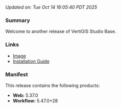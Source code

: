 # 
_Updated on: Tue Oct 14 16:05:40 PDT 2025_

### Summary

Welcome to another release of VertiGIS Studio Base.

### Links

- [Image](https://github.com/vertigis/studio-base/pkgs/container/studio%2fbase/544584773?tag=v1.1.832.276441-r18512439980)
- [Installation
  Guide](https://github.com/vertigis/studio-base/tree/v1.1.832.276441-r18512439980)

### Manifest

This release contains the following products:
- __Web:__ 5.37.0
- __Workflow:__ 5.47.0+28
